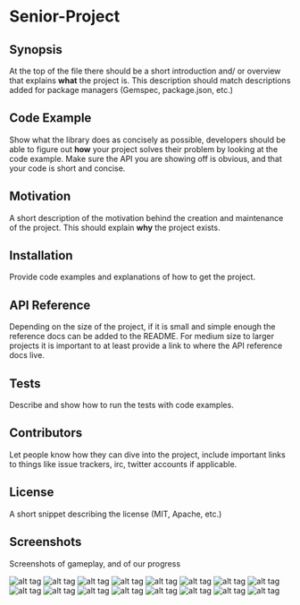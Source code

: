# Senior-Project
## Synopsis

At the top of the file there should be a short introduction and/ or overview that explains **what** the project is. This description should match descriptions added for package managers (Gemspec, package.json, etc.)

## Code Example

Show what the library does as concisely as possible, developers should be able to figure out **how** your project solves their problem by looking at the code example. Make sure the API you are showing off is obvious, and that your code is short and concise.

## Motivation

A short description of the motivation behind the creation and maintenance of the project. This should explain **why** the project exists.

## Installation

Provide code examples and explanations of how to get the project.

## API Reference

Depending on the size of the project, if it is small and simple enough the reference docs can be added to the README. For medium size to larger projects it is important to at least provide a link to where the API reference docs live.

## Tests

Describe and show how to run the tests with code examples.

## Contributors

Let people know how they can dive into the project, include important links to things like issue trackers, irc, twitter accounts if applicable.

## License

A short snippet describing the license (MIT, Apache, etc.)

## Screenshots

Screenshots of gameplay, and of our progress

![alt tag](https://github.com/karledler/Senior-Project/blob/master/Screenshots/Buildings.png)
![alt tag](https://github.com/karledler/Senior-Project/blob/master/Screenshots/Campco.png)
![alt tag](https://github.com/karledler/Senior-Project/blob/master/Screenshots/Car.png)
![alt tag](https://github.com/karledler/Senior-Project/blob/master/Screenshots/Car2.png)
![alt tag](https://github.com/karledler/Senior-Project/blob/master/Screenshots/CarProgress.png)
![alt tag](https://github.com/karledler/Senior-Project/blob/master/Screenshots/EarlyMap.png)
![alt tag](https://github.com/karledler/Senior-Project/blob/master/Screenshots/EarlyMapProgress.png)
![alt tag](https://github.com/karledler/Senior-Project/blob/master/Screenshots/EarlyMapProgress2.png)
![alt tag](https://github.com/karledler/Senior-Project/blob/master/Screenshots/FinalMap.png)
![alt tag](https://github.com/karledler/Senior-Project/blob/master/Screenshots/Gameplay.png)
![alt tag](https://github.com/karledler/Senior-Project/blob/master/Screenshots/Gameplay2.png)
![alt tag](https://github.com/karledler/Senior-Project/blob/master/Screenshots/Gameplay3.png)
![alt tag](https://github.com/karledler/Senior-Project/blob/master/Screenshots/Gulliftys.png)
![alt tag](https://github.com/karledler/Senior-Project/blob/master/Screenshots/MapAerial.png)
![alt tag](https://github.com/karledler/Senior-Project/blob/master/Screenshots/MovingCar.png)
![alt tag](https://github.com/karledler/Senior-Project/blob/master/Screenshots/RiverProgress.png)
